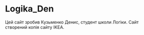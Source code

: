 # Logika_Den
Цей сайт зробив Кузьменко Денис, студент школи Логіки. Сайт створений копія сайту IKEA.
